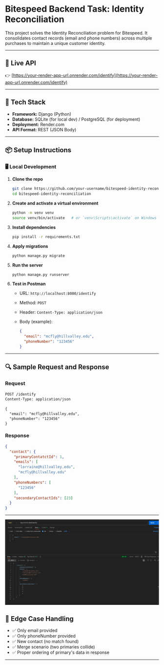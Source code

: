 

# Bitespeed Backend Task: Identity Reconciliation

This project solves the Identity Reconciliation problem for Bitespeed. It consolidates contact records (email and phone numbers) across multiple purchases to maintain a unique customer identity.

---

## 🚀 Live API

👉 [https://your-render-app-url.onrender.com/identify](https://your-render-app-url.onrender.com/identify)

---

## 🔧 Tech Stack

- **Framework:** Django (Python)
- **Database:** SQLite (for local dev) / PostgreSQL (for deployment)
- **Deployment:** Render.com
- **API Format:** REST (JSON Body)

---

## 📦 Setup Instructions

### 🖥️ Local Development

1. **Clone the repo**
   ```bash
   git clone https://github.com/your-username/bitespeed-identity-reconciliation.git
   cd bitespeed-identity-reconciliation


2. **Create and activate a virtual environment**

   ```bash
   python -m venv venv
   source venv/bin/activate   # or `venv\Scripts\activate` on Windows
   ```

3. **Install dependencies**

   ```bash
   pip install -r requirements.txt
   ```

4. **Apply migrations**

   ```bash
   python manage.py migrate
   ```

5. **Run the server**

   ```bash
   python manage.py runserver
   ```

6. **Test in Postman**

   * URL: `http://localhost:8000/identify`
   * Method: `POST`
   * Header: `Content-Type: application/json`
   * Body (example):

     ```json
     {
       "email": "mcfly@hillvalley.edu",
       "phoneNumber": "123456"
     }
     ```

---

## 🔍 Sample Request and Response

### Request

```http
POST /identify
Content-Type: application/json

{
  "email": "mcfly@hillvalley.edu",
  "phoneNumber": "123456"
}
```

### Response

```json
{
  "contact": {
    "primaryContatctId": 1,
    "emails": [
      "lorraine@hillvalley.edu",
      "mcfly@hillvalley.edu"
    ],
    "phoneNumbers": [
      "123456"
    ],
    "secondaryContactIds": [23]
  }
}
```

---
![screenshot](/postman%20eg.png)
## 🔁 Edge Case Handling

* ✅ Only email provided
* ✅ Only phoneNumber provided
* ✅ New contact (no match found)
* ✅ Merge scenario (two primaries collide)
* ✅ Proper ordering of primary's data in response

---
